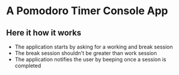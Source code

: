 # A Pomodoro Timer Console App
## Here it how it works
* The application starts by asking for a working and break session
* The break session shouldn't be greater than work session
* The application notifies the user by beeping once a session is completed
